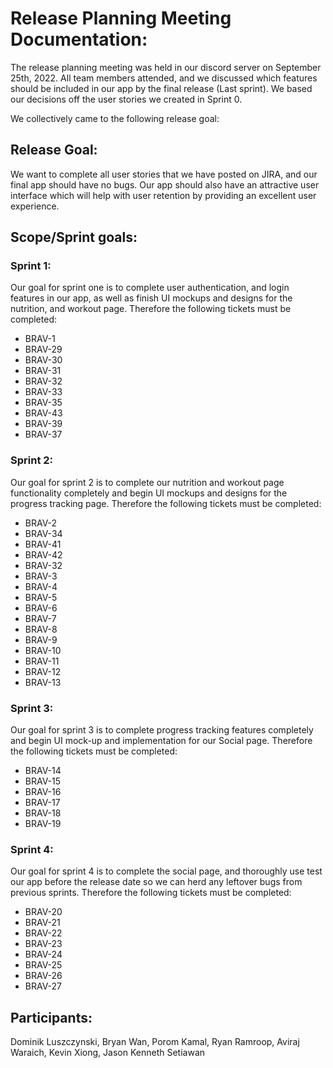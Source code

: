 # Release Planning Meeting Documentation:

The release planning meeting was held in our discord server on September 25th, 2022. All team members attended, and we discussed which features should be included in our app by the final release (Last sprint). We based our decisions off the user stories we created in Sprint 0.

We collectively came to the following release goal:

## Release Goal:
We want to complete all user stories that we have posted on JIRA, and our final app should have no bugs. Our app should also have an attractive user interface which will help with user retention by providing an excellent user experience. 

## Scope/Sprint goals:

### Sprint 1:
Our goal for sprint one is to complete user authentication, and login features in our app, as well as finish UI mockups and designs for the nutrition, and workout page. Therefore the following tickets must be completed:
- BRAV-1
- BRAV-29
- BRAV-30
- BRAV-31
- BRAV-32
- BRAV-33
- BRAV-35
- BRAV-43
- BRAV-39
- BRAV-37

### Sprint 2:
Our goal for sprint 2 is to complete our nutrition and workout page functionality completely and begin UI mockups and designs for the progress tracking page.
Therefore the following tickets must be completed:
- BRAV-2
- BRAV-34
- BRAV-41 
- BRAV-42
- BRAV-32
- BRAV-3
- BRAV-4 
- BRAV-5
- BRAV-6
- BRAV-7
- BRAV-8
- BRAV-9
- BRAV-10
- BRAV-11
- BRAV-12
- BRAV-13

### Sprint 3:
Our goal for sprint 3 is to complete progress tracking features completely and begin UI mock-up and implementation for our Social page. Therefore the following tickets must be completed:
- BRAV-14
- BRAV-15
- BRAV-16
- BRAV-17
- BRAV-18
- BRAV-19

### Sprint 4:
Our goal for sprint 4 is to complete the social page, and thoroughly use test our app before the release date so we can herd any leftover bugs from previous sprints.
Therefore the following tickets must be completed:
- BRAV-20
- BRAV-21
- BRAV-22
- BRAV-23
- BRAV-24
- BRAV-25
- BRAV-26
- BRAV-27



## Participants:
Dominik Luszczynski, Bryan Wan, Porom Kamal, Ryan Ramroop, Aviraj Waraich, Kevin Xiong, Jason Kenneth Setiawan
